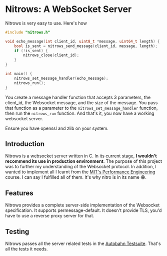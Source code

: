 # Nitrows: A WebSocket Server
Nitrows is very easy to use. Here's how

```c
#include "nitrows.h"

void echo_message(int client_id, uint8_t *message, uint64_t length) {
    bool is_sent = nitrows_send_message(client_id, message, length);
    if (!is_sent) {
        nitrows_close(client_id);
    }
}

int main() {
    nitrows_set_message_handler(echo_message);
    nitrows_run();
}
```

You create a message handler function that accepts 3 parameters, the client_id, the Websocket message, and the size of the message. You pass that function as a parameter to the `nitrows_set_message_handler` function, then run the `nitrows_run` function. And that's it, you now have a working websocket server.

Ensure you have openssl and zlib on your system.

## Introduction
Nitrows is a websocket server written in C. In its current stage, **I wouldn't recommend its use in production environment**. The purpose of this project was to further my understanding of the Websocket protocol. In addition, I wanted to implement all I learnt from the [MIT's Performance Engineering](https://ocw.mit.edu/courses/6-172-performance-engineering-of-software-systems-fall-2018/) course. I can say I fulfilled all of them. It's why nitro is in its name 😁.

## Features
Nitrows provides a complete server-side implementation of the Websocket specification. It supports permessage-default. It doesn't provide TLS, you'd have to use a reverse proxy server for that.

## Testing
Nitrows passes all the server related tests in the [Autobahn Testsuite](https://github.com/crossbario/autobahn-testsuite). That's all the tests it needs.
